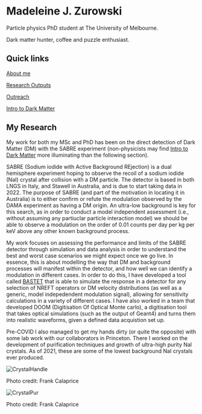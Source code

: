 <meta name="google-site-verification" content="kTg4RbjusJd8hpUI0SjMXfWVJFLz0mbxyBhVFh7NzZ0" />

# Madeleine J. Zurowski
Particle physics PhD student at The University of Melbourne. 

Dark matter hunter, coffee and puzzle enthusiast. 

## Quick links
[About me](https://mjzurowski.github.io/about) 

[Research Outputs](https://mjzurowski.github.io/research-outputs)

[Outreach](https://mjzurowski.github.io/outreach)

[Intro to Dark Matter](https://mjzurowski.github.io/dm)

## My Research
My work for both my MSc and PhD has been on the direct detection of Dark Matter (DM) with the SABRE experiment (non-physicists may find [Intro to Dark Matter](https://mjzurowski.github.io/dm) more illuminating than the following section).

SABRE (Sodium iodide with Active Background REjection) is a dual hemisphere experiment hoping to observe the recoil of a sodium iodide (NaI) crystal after collision with a DM particle. The detector is based in both LNGS in Italy, and Stawell in Australia, and is due to start taking data in 2022. The purpose of SABRE (and part of the motivation in locating it in Australia) is to either confirm or refute the modulation observed by the DAMA experiment as having a DM origin. An ultra-low background is key for this search, as in order to conduct a model independent assessment (i.e., without assuming any partiuclar particle interaction model) we should be able to observe a modulation on the order of 0.01 counts per day per kg per keV above any other known background process.

My work focuses on assessing the performance and limits of the SABRE detector through simulation and data analysis in order to understand the best and worst case scenarios we might expect once we go live. In essence, this is about modelling the way that DM and background processes will manifest within the detector, and how well we can identify a modulation in different cases. In order to do this, I have developed a tool called [BASTET](https://github.com/mjzurowski/bastet) that is able to simulate the response in a detector for any selection of NREFT operators or DM velocity distributions (as well as a generic, model indepedendent modulation signal), allowing for sensitivity calculations in a variety of different cases. I have also worked in a team that developed DOOM (Digitisation Of Optical Monte carlo), a digitisation tool that takes optical simulations (such as the output of Geant4) and turns them into realistic waveforms, given a defined data acquistion set up.

Pre-COVID I also managed to get my hands dirty (or quite the opposite) with some lab work with our collaborators in Princeton. There I worked on the development of purification techniques and growth of ultra-high purity NaI crystals. As of 2021, these are some of the lowest background NaI crystals ever produced.

![CrystalHandle](https://mjzurowski.github.io/images/crys_handle.jpeg)

Photo credit: Frank Calaprice

![CrystalPur](https://mjzurowski.github.io/images/crys_pure.jpeg)

Photo credit: Frank Calaprice
